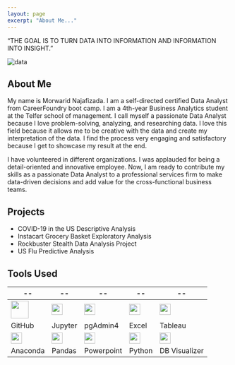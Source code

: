 ```yaml
---
layout: page
excerpt: "About Me..."
---
```




“THE GOAL IS TO TURN DATA INTO INFORMATION AND INFORMATION INTO INSIGHT.”

![data](https://morwarid1.github.io/images/data-analytics.jpg)


## About Me
My name is Morwarid Najafizada. I am a self-directed certified Data Analyst from CareerFoundry boot camp. I am a 4th-year Business Analytics student at the Telfer school of management. I call myself a passionate Data Analyst because I love problem-solving, analyzing, and researching data. I love this field because it allows me to be creative with the data and create my interpretation of the data. I find the process very engaging and satisfactory because I get to showcase my result at the end.

I have volunteered in different organizations. I was applauded for being a detail-oriented and innovative employee. Now, I am ready to contribute my skills as a passionate Data Analyst to a professional services firm to make data-driven decisions and add value for the cross-functional business teams. 

## Projects

- COVID-19 in the US Descriptive Analysis
- Instacart Grocery Basket Exploratory Analysis 
- Rockbuster Stealth Data Analysis Project
- US Flu Predictive Analysis

## Tools Used 

 --|--|--|--|--|
---------------| ----------------- |----------------|------------|------|
<img src="https://morwarid1.github.io/images/Tools/Github.png" width="40">| <img src="https://morwarid1.github.io/images/Tools/Jupyter-Notebook.png" width="25"> | <img src="https://morwarid1.github.io/images/Tools/pgAdmin4.png" width="25">|<img src="https://morwarid1.github.io/images/Tools/Microsoft-Excel.png" width="25"> |<img src="https://morwarid1.github.io/images/Tools/Tableau.png" width="25"> |
GitHub | Jupyter |pgAdmin4 | Excel | Tableau |
<img src="https://morwarid1.github.io/images/Tools/Anaconda.png" width="25">| <img src="https://morwarid1.github.io/images/Tools/Pandas.png" width="25"> |<img src="https://morwarid1.github.io/images/Tools/Microsoft-Powerpoint.png" width="25"> |<img src="https://morwarid1.github.io/images/Tools/Python.png" width="25"> |<img src="https://morwarid1.github.io/images/Tools/DB-Visualizer.png" width="25"> | 
Anaconda | Pandas | Powerpoint | Python | DB Visualizer |
 




